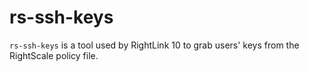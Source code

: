 # rs-ssh-keys

`rs-ssh-keys` is a tool used by RightLink 10 to grab users' keys from the RightScale policy file.
